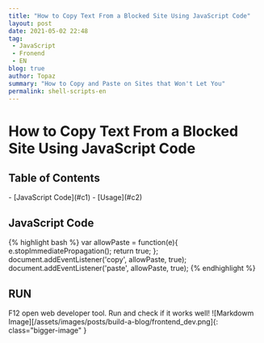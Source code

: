 ```yaml
---
title: "How to Copy Text From a Blocked Site Using JavaScript Code"
layout: post
date: 2021-05-02 22:48
tag:
 - JavaScript
 - Fronend
 - EN
blog: true
author: Topaz
summary: "How to Copy and Paste on Sites that Won't Let You"
permalink: shell-scripts-en
---
```

<h1 class="title"> How to Copy Text From a Blocked Site Using JavaScript Code </h1>


<h2> Table of Contents </h2>
- [JavaScript Code](#c1)
- [Usage](#c2)


<h2 id="c1"> JavaScript Code </h2>

{% highlight bash %}
var allowPaste = function(e){
  e.stopImmediatePropagation();
  return true;
};
document.addEventListener('copy', allowPaste, true);
document.addEventListener('paste', allowPaste, true);
{% endhighlight %}

<h2 id="c1"> RUN </h2>

F12 open web developer tool. Run and check if it works well!
![Markdowm Image][/assets/images/posts/build-a-blog/frontend_dev.png]{: class="bigger-image" }
